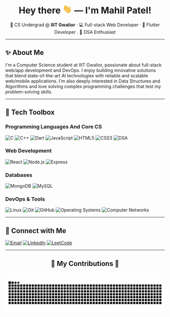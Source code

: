 <!-- Intro banner -->
<h1 align="center">
  Hey there <img src="https://raw.githubusercontent.com/ABSphreak/ABSphreak/master/gifs/Hi.gif" width="30px"/> — I'm <strong>Mahil Patel</strong>!
</h1>

<p align="center">
  🏫 CS Undergrad @ <strong>IIIT Gwalior</strong> · 💻 Full-stack Web Developer · 📱 Flutter Developer . 🧩 DSA Enthusiast  
</p>

---

## ✨ About Me
I'm a Computer Science student at IIIT Gwalior, passionate about full-stack web/app development and DevOps. I enjoy building innovative solutions that blend state-of-the-art AI technologies with reliable and scalable web/mobile applications. I'm also deeply interested in Data Structures and Algorithms and love solving complex programming challenges that test my problem-solving skills.

---

## 🧰 Tech Toolbox

### Programming Languages And Core CS
![C](https://img.shields.io/badge/-C-A8B9CC?style=for-the-badge&logo=c&logoColor=white)
![C++](https://img.shields.io/badge/-C++-00599C?style=for-the-badge&logo=cplusplus&logoColor=white)
![Dart](https://img.shields.io/badge/Dart-0175C2?style=for-the-badge&logo=dart&logoColor=white)
![JavaScript](https://img.shields.io/badge/-JavaScript-F7DF1E?style=for-the-badge&logo=javascript&logoColor=black)
![HTML5](https://img.shields.io/badge/-HTML5-E34F26?style=for-the-badge&logo=html5&logoColor=white)
![CSS3](https://img.shields.io/badge/-CSS3-1572B6?style=for-the-badge&logo=css3&logoColor=white)
![DSA](https://img.shields.io/badge/-Data%20Structures%20%26%20Algorithms-FF6B6B?style=for-the-badge&logo=leetcode&logoColor=white)


### Web Development
![React](https://img.shields.io/badge/-React-61DAFB?style=for-the-badge&logo=react&logoColor=black)
![Node.js](https://img.shields.io/badge/-Node.js-339933?style=for-the-badge&logo=nodedotjs&logoColor=white)
![Express](https://img.shields.io/badge/-Express-000000?style=for-the-badge&logo=express&logoColor=white)

### Databases
![MongoDB](https://img.shields.io/badge/-MongoDB-47A248?style=for-the-badge&logo=mongodb&logoColor=white)
![MySQL](https://img.shields.io/badge/-MySQL-4479A1?style=for-the-badge&logo=mysql&logoColor=white)

### DevOps & Tools
![Linux](https://img.shields.io/badge/-Linux-FCC624?style=for-the-badge&logo=linux&logoColor=black)
![Git](https://img.shields.io/badge/-Git-F05032?style=for-the-badge&logo=git&logoColor=white)
![GitHub](https://img.shields.io/badge/-GitHub-181717?style=for-the-badge&logo=github&logoColor=white)
![Operating Systems](https://img.shields.io/badge/-Operating%20Systems-0078D6?style=for-the-badge&logo=windows&logoColor=white)
![Computer Networks](https://img.shields.io/badge/-Computer%20Networks-006699?style=for-the-badge&logo=cisco&logoColor=white)

---
## 🔗 Connect with Me
<!-- You can add your contact information here -->

[![Email](https://img.shields.io/badge/-Email-D14836?style=for-the-badge&logo=gmail&logoColor=white)](mailto:mahilpatel0808@gmail.com)
[![LinkedIn](https://img.shields.io/badge/-LinkedIn-0077B5?style=for-the-badge&logo=linkedin&logoColor=white)](https://www.linkedin.com/in/mahil-patel08/)
[![LeetCode](https://img.shields.io/badge/-LeetCode-FFA116?style=for-the-badge&logo=leetcode&logoColor=black)](https://leetcode.com/u/mahil_patel/)


---

<div align="center">
  <h2>🐍 My Contributions 🐍</h2>
  <br>
  <img src="https://raw.githubusercontent.com/mahil-2040/mahil-2040/output/snake.svg" alt="Snake animation" />
  <br/><br/><br/>
</div>

###
